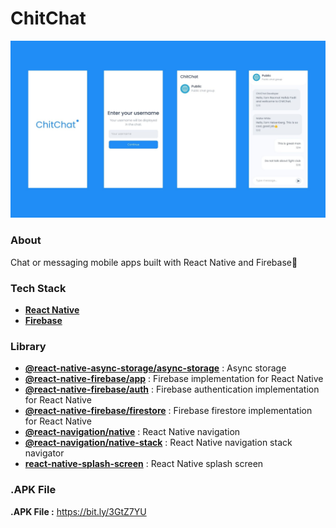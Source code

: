 # ChitChat
![alt text](https://github.com/racmathafidz/chitchat/blob/main/assets/images/screenshot.jpg)

### About
Chat or messaging mobile apps built with React Native and Firebase:iphone:

### Tech Stack
- [**React Native**](https://reactnative.dev/)
- [**Firebase**](https://firebase.google.com/)

### Library
- [**@react-native-async-storage/async-storage**](https://www.npmjs.com/package/@react-native-async-storage/async-storage) : Async storage
- [**@react-native-firebase/app**](https://rnfirebase.io/) : Firebase implementation for React Native
- [**@react-native-firebase/auth**](https://rnfirebase.io/) : Firebase authentication implementation for React Native
- [**@react-native-firebase/firestore**](https://rnfirebase.io/) : Firebase firestore implementation for React Native
- [**@react-navigation/native**](https://reactnavigation.org/docs/getting-started/) : React Native navigation
- [**@react-navigation/native-stack**](https://reactnavigation.org/docs/getting-started/) : React Native navigation stack navigator
- [**react-native-splash-screen**](https://www.npmjs.com/package/react-native-splash-screen) : React Native splash screen

### .APK File
**.APK File :** https://bit.ly/3GtZ7YU
